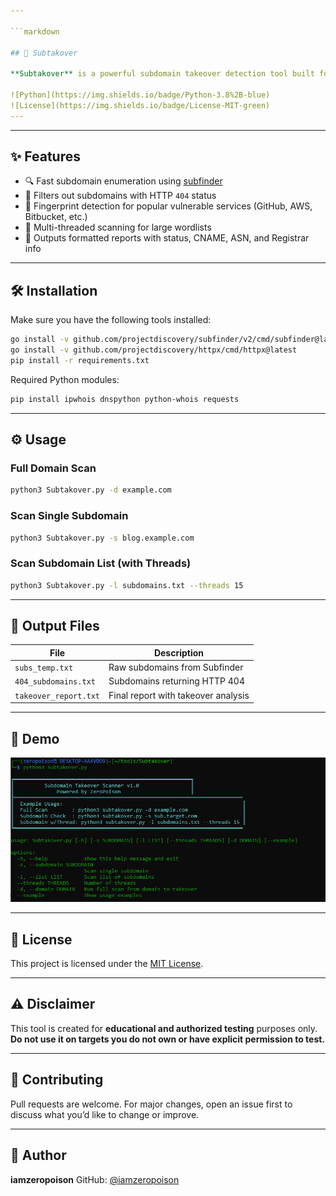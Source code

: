 ```yaml
---

```markdown

## 🔎 Subtakover

**Subtakover** is a powerful subdomain takeover detection tool built for bug bounty hunters and security researchers. It automates subdomain enumeration, filters 404 responses, and matches known fingerprints of third-party services that are prone to takeover vulnerabilities.

![Python](https://img.shields.io/badge/Python-3.8%2B-blue)
![License](https://img.shields.io/badge/License-MIT-green)
---
```



---

## ✨ Features

- 🔍 Fast subdomain enumeration using [subfinder](https://github.com/projectdiscovery/subfinder)
- 🚫 Filters out subdomains with HTTP `404` status
- 🔎 Fingerprint detection for popular vulnerable services (GitHub, AWS, Bitbucket, etc.)
- 🧵 Multi-threaded scanning for large wordlists
- 📝 Outputs formatted reports with status, CNAME, ASN, and Registrar info

---

## 🛠️ Installation

Make sure you have the following tools installed:

```bash
go install -v github.com/projectdiscovery/subfinder/v2/cmd/subfinder@latest
go install -v github.com/projectdiscovery/httpx/cmd/httpx@latest
pip install -r requirements.txt
````

Required Python modules:

```bash
pip install ipwhois dnspython python-whois requests
```

---

## ⚙️ Usage

### Full Domain Scan

```bash
python3 Subtakover.py -d example.com
```

### Scan Single Subdomain

```bash
python3 Subtakover.py -s blog.example.com
```

### Scan Subdomain List (with Threads)

```bash
python3 Subtakover.py -l subdomains.txt --threads 15
```

---

## 📁 Output Files

| File                  | Description                         |
| --------------------- | ----------------------------------- |
| `subs_temp.txt`       | Raw subdomains from Subfinder       |
| `404_subdomains.txt`  | Subdomains returning HTTP 404       |
| `takeover_report.txt` | Final report with takeover analysis |

---

## 📸 Demo

![Subtakover Demo](sub.PNG)

---

## 📄 License

This project is licensed under the [MIT License](LICENSE).

---

## ⚠️ Disclaimer

This tool is created for **educational and authorized testing** purposes only.
**Do not use it on targets you do not own or have explicit permission to test.**

---

## 🤝 Contributing

Pull requests are welcome.
For major changes, open an issue first to discuss what you’d like to change or improve.

---

## 👤 Author

**iamzeropoison**
GitHub: [@iamzeropoison](https://github.com/iamzeropoison)

````
